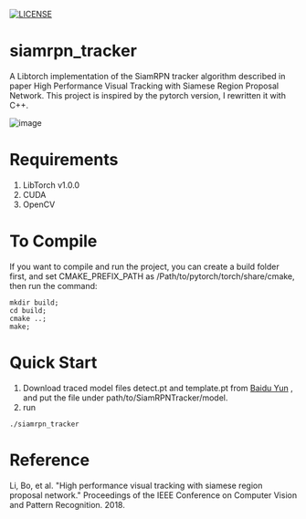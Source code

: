 [![LICENSE](https://img.shields.io/badge/license-Anti%20996-blue.svg)](https://github.com/996icu/996.ICU/blob/master/LICENSE)

# siamrpn_tracker

A Libtorch implementation of the SiamRPN tracker algorithm described in paper High Performance Visual Tracking with Siamese Region Proposal Network. This project is inspired by the pytorch version, I rewritten it with C++.

![image](https://github.com/xurui/SiamRPNTracker/blob/master/model/siamrpn.png )

# Requirements
1. LibTorch v1.0.0
2. CUDA
3. OpenCV

# To Compile

If you want to compile and run the project, you can create a build folder first, and set CMAKE_PREFIX_PATH as /Path/to/pytorch/torch/share/cmake, then run the command:
```
mkdir build;
cd build;
cmake ..;
make;
```

# Quick Start
1. Download traced model files detect.pt and template.pt from [Baidu Yun](https://pan.baidu.com/s/1KRPXsHMfxkdzlxrru11-Mg) 
, and put the file under path/to/SiamRPNTracker/model.
2. run 
```
./siamrpn_tracker
```

# Reference

Li, Bo, et al. "High performance visual tracking with siamese region proposal network." Proceedings of the IEEE Conference on Computer Vision and Pattern Recognition. 2018.
